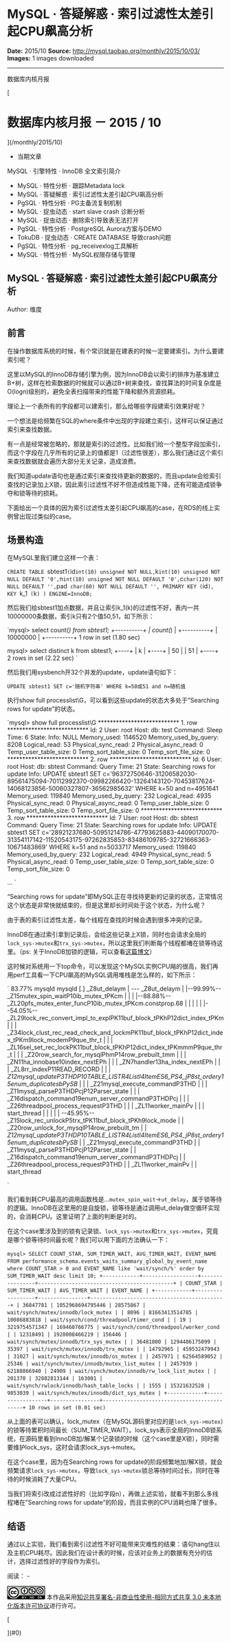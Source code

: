 # MySQL · 答疑解惑 · 索引过滤性太差引起CPU飙高分析

**Date:** 2015/10
**Source:** http://mysql.taobao.org/monthly/2015/10/03/
**Images:** 1 images downloaded

---

数据库内核月报

 [
 # 数据库内核月报 － 2015 / 10
 ](/monthly/2015/10)

 * 当期文章

 MySQL · 引擎特性 · InnoDB 全文索引简介
* MySQL · 特性分析 · 跟踪Metadata lock
* MySQL · 答疑解惑 · 索引过滤性太差引起CPU飙高分析
* PgSQL · 特性分析 · PG主备流复制机制
* MySQL · 捉虫动态 · start slave crash 诊断分析
* MySQL · 捉虫动态 · 删除索引导致表无法打开
* PgSQL · 特性分析 · PostgreSQL Aurora方案与DEMO
* TokuDB · 捉虫动态 · CREATE DATABASE 导致crash问题
* PgSQL · 特性分析 · pg_receivexlog工具解析
* MySQL · 特性分析 · MySQL权限存储与管理

 ## MySQL · 答疑解惑 · 索引过滤性太差引起CPU飙高分析 
 Author: 维度 

 ## 前言

在操作数据库系统的时候，有个常识就是在建表的时候一定要建索引。为什么要建索引呢？

这里以MySQL的InnoDB存储引擎为例，因为InnoDB会以索引的排序为基准建立B+树，这样在检索数据的时候就可以通过B+树来查找，查找算法的时间复杂度是O(logn)级别的，避免全表扫描带来的性能下降和额外资源损耗。

理论上一个表所有的字段都可以建索引，那么给哪些字段建索引效果好呢？

一个想法是给频繁在SQL的where条件中出现的字段建立索引，这样可以保证通过索引来查找数据。

有一点是经常被忽略的，那就是索引的过滤性。比如我们给一个整型字段加索引，而这个字段在几乎所有的记录上的值都是1（过滤性很差），那么我们通过这个索引来查找数据就会遍历大部分无关记录，造成浪费。

我们知道update语句也是通过索引来查找待更新的数据的，而且update会给索引查找的记录加上X锁，因此索引过滤性不好不但造成性能下降，还有可能造成锁争夺和锁等待的损耗。

下面给出一个具体的因为索引过滤性太差引起CPU飙高的case，在RDS的线上实例曾出现过类似的case。

## 场景构造

在MySQL里我们建立这样一个表：

`CREATE TABLE `sbtest1` (
 `id` int(10) unsigned NOT NULL,
 `k` int(10) unsigned NOT NULL DEFAULT '0',
 `n` int(10) unsigned NOT NULL DEFAULT '0',
 `c` char(120) NOT NULL DEFAULT '',
 `pad` char(60) NOT NULL DEFAULT '',
 PRIMARY KEY (`id`),
 KEY `k_1` (`k`)
) ENGINE=InnoDB;
`

然后我们给sbtest1加点数据，并且让索引k_1(k)的过滤性不好，表内一共10000000条数据，索引k只有2个值50,51，如下所示：

`mysql> select count(*) from sbtest1;
+----------+
| count(*) |
+----------+
| 10000000 |
+----------+
1 row in set (1.80 sec)

mysql> select distinct k from sbtest1;
+----+
| k |
+----+
| 50 |
| 51 |
+----+
2 rows in set (2.22 sec)
`

然后我们用sysbench开32个并发的update，update语句如下：

`UPDATE sbtest1 SET c='随机字符串' WHERE k=50或51 and n=随机值
`

执行show full processlist\G，可以看到这些update的状态大多处于”Searching rows for update”的状态。

`mysql> show full processlist\G
*************************** 1. row ***************************
 Id: 2
 User: root
 Host:
 db: test
 Command: Sleep
 Time: 6
 State:
 Info: NULL
 Memory_used: 1146520
Memory_used_by_query: 8208
 Logical_read: 53
 Physical_sync_read: 2
 Physical_async_read: 0
Temp_user_table_size: 0
Temp_sort_table_size: 0
 Temp_sort_file_size: 0
*************************** 2. row ***************************
 Id: 6
 User: root
 Host:
 db: sbtest
 Command: Query
 Time: 21
 State: Searching rows for update
 Info: UPDATE sbtest1 SET c='96372750646-31206582030-89561475094-70112992370-09982266420-13264143120-70453817624-14068123856-50060327807-36562985632' WHERE k=50 and n=4951641
 Memory_used: 119840
Memory_used_by_query: 232
 Logical_read: 4935
 Physical_sync_read: 0
 Physical_async_read: 0
Temp_user_table_size: 0
Temp_sort_table_size: 0
 Temp_sort_file_size: 0
*************************** 3. row ***************************
 Id: 7
 User: root
 Host:
 db: sbtest
 Command: Query
 Time: 21
 State: Searching rows for update
 Info: UPDATE sbtest1 SET c='28921237680-50951214786-47793625883-44090170070-31354117142-11520543175-97262835853-83486109785-32721666363-10671483869' WHERE k=51 and n=5033717
 Memory_used: 119840
Memory_used_by_query: 232
 Logical_read: 4949
 Physical_sync_read: 5
 Physical_async_read: 0
Temp_user_table_size: 0
Temp_sort_table_size: 0
 Temp_sort_file_size: 0

...
`

“Searching rows for update”即MySQL正在寻找待更新的记录的状态，正常情况这个状态是非常快就结束的，但是这里却长时间处于这个状态，为什么呢？

由于表的索引过滤性太差，每个线程在查找的时候会遇到很多冲突的记录。

InnoDB在通过索引拿到记录后，会给这些记录上X锁，同时也会请求全局的`lock_sys->mutex`和`trx_sys->mutex`，所以这里我们判断每个线程都堵在锁等待这里。（ps: 关于InnoDB加锁的逻辑，可以查看[这篇博文](http://hedengcheng.com/?p=771)）

这时候对系统用一下top命令，可以发现这个MySQL实例CPU飚的很高，我们再用perf工具看一下CPU飙高的MySQL调用堆栈是怎么样的，如下所示：

` 83.77% mysqld mysqld [.] _Z8ut_delaym
 |
 --- _Z8ut_delaym
 |
 |--99.99%-- _Z15mutex_spin_waitP10ib_mutex_tPKcm
 | |
 | |--88.88%-- _ZL20pfs_mutex_enter_funcP10ib_mutex_tPKcm.constprop.68
 | | |
 | | |--54.05%-- _ZL29lock_rec_convert_impl_to_explPK11buf_block_tPKhP12dict_index_tPKm
 | | | _Z34lock_clust_rec_read_check_and_lockmPK11buf_block_tPKhP12dict_index_tPKm9lock_modemP9que_thr_t
 | | | _ZL16sel_set_rec_lockPK11buf_block_tPKhP12dict_index_tPKmmmP9que_thr_t
 | | | _Z20row_search_for_mysqlPhmP14row_prebuilt_tmm
 | | | _ZN11ha_innobase10index_nextEPh
 | | | _ZN7handler13ha_index_nextEPh
 | | | _ZL8rr_indexP11READ_RECORD
 | | | _Z12mysql_updateP3THDP10TABLE_LISTR4ListI4ItemES6_PS4_jP8st_ordery15enum_duplicatesbPySB_
 | | | _Z21mysql_execute_commandP3THD
 | | | _Z11mysql_parseP3THDPcjP12Parser_state
 | | | _Z16dispatch_command19enum_server_commandP3THDPcj
 | | | _Z26threadpool_process_requestP3THD
 | | | _ZL11worker_mainPv
 | | | start_thread
 | | |
 | | --45.95%-- _Z15lock_rec_unlockP5trx_tPK11buf_block_tPKh9lock_mode
 | | _Z20row_unlock_for_mysqlP14row_prebuilt_tm
 | | _Z12mysql_updateP3THDP10TABLE_LISTR4ListI4ItemES6_PS4_jP8st_ordery15enum_duplicatesbPySB_
 | | _Z21mysql_execute_commandP3THD
 | | _Z11mysql_parseP3THDPcjP12Parser_state
 | | _Z16dispatch_command19enum_server_commandP3THDPcj
 | | _Z26threadpool_process_requestP3THD
 | | _ZL11worker_mainPv
 | | start_thread

`

我们看到耗CPU最高的调用函数栈是…`mutex_spin_wait`->`ut_delay`，属于锁等待的逻辑。InnoDB在这里用的是自旋锁，锁等待是通过调用ut_delay做空循环实现的，会消耗CPU。这里证明了上面的判断是对的。

在这个case里涉及到的锁有记录锁、`lock_sys->mutex`和`trx_sys->mutex`，究竟是哪个锁等待时间最长呢？我们可以用下面的方法确认一下：

`mysql> SELECT COUNT_STAR, SUM_TIMER_WAIT, AVG_TIMER_WAIT, EVENT_NAME FROM performance_schema.events_waits_summary_global_by_event_name where COUNT_STAR > 0 and EVENT_NAME like 'wait/synch/%' order by SUM_TIMER_WAIT desc limit 10;
+------------+------------------+----------------+--------------------------------------------+
| COUNT_STAR | SUM_TIMER_WAIT | AVG_TIMER_WAIT | EVENT_NAME |
+------------+------------------+----------------+--------------------------------------------+
| 36847781 | 1052968694795446 | 28575867 | wait/synch/mutex/innodb/lock_mutex |
| 8096 | 81663413514785 | 10086883818 | wait/synch/cond/threadpool/timer_cond |
| 19 | 3219754571347 | 169460766775 | wait/synch/cond/threadpool/worker_cond |
| 12318491 | 1928008466219 | 156446 | wait/synch/mutex/innodb/trx_sys_mutex |
| 36481800 | 1294486175099 | 35397 | wait/synch/mutex/innodb/trx_mutex |
| 14792965 | 459532479943 | 31027 | wait/synch/mutex/innodb/os_mutex |
| 2457971 | 62564589052 | 25346 | wait/synch/mutex/innodb/mutex_list_mutex |
| 2457939 | 62188866940 | 24909 | wait/synch/mutex/innodb/rw_lock_list_mutex |
| 201370 | 32882813144 | 163001 | wait/synch/rwlock/innodb/hash_table_locks |
| 1555 | 15321632528 | 9853039 | wait/synch/mutex/innodb/dict_sys_mutex |
+------------+------------------+----------------+--------------------------------------------+
10 rows in set (0.01 sec)
`

从上面的表可以确认，lock_mutex（在MySQL源码里对应的是`lock_sys->mutex`）的锁等待累积时间最长（SUM_TIMER_WAIT）。lock_sys表示全局的InnoDB锁系统，在源码里看到InnoDB加/解某个记录锁的时候（这个case里是X锁），同时需要维护lock_sys，这时会请求lock_sys->mutex。

在这个case里，因为在Searching rows for update的阶段频繁地加/解X锁，就会频繁请求`lock_sys->mutex`，导致`lock_sys->mutex`锁总等待时间过长，同时在等待的时候消耗了大量CPU。

当我们将索引改成过滤性好的（比如字段n），再做上述实验，就看不到那么多线程堵在”Searching rows for update”的阶段，而且实例的CPU消耗也降了很多。

## 结语

通过以上实验，我们看到索引过滤性不好可能带来灾难性的结果：语句hang住以及主机CPU耗尽。因此我们在设计表的时候，应该对业务上的数据有充分的估计，选择过滤性好的字段作为索引。

 阅读： - 

[![知识共享许可协议](.img/8232d49bd3e9_88x31.png)](http://creativecommons.org/licenses/by-nc-sa/3.0/)
本作品采用[知识共享署名-非商业性使用-相同方式共享 3.0 未本地化版本许可协议](http://creativecommons.org/licenses/by-nc-sa/3.0/)进行许可。

 [

 ](#0)